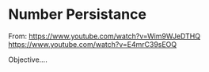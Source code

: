 # Number Persistance

From: https://www.youtube.com/watch?v=Wim9WJeDTHQ
https://www.youtube.com/watch?v=E4mrC39sEOQ

Objective....

